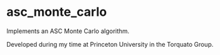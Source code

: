 # asc_monte_carlo

Implements an ASC Monte Carlo algorithm.

Developed during my time at Princeton University in the Torquato Group.
